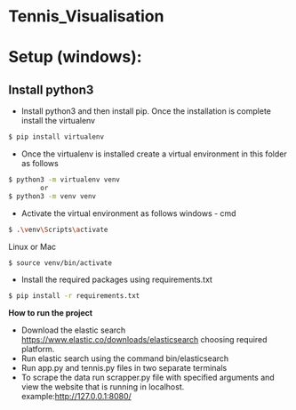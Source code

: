 # Tennis_Visualisation

# Setup (windows):

## Install python3
- Install python3 and then install pip. Once the installation is complete install the virtualenv
```bash
$ pip install virtualenv
```
- Once the virtualenv is installed create a virtual environment in this folder as follows
```bash
$ python3 -m virtualenv venv
		or
$ python3 -m venv venv
```
- Activate the virtual environment as follows
windows - cmd
```bash
$ .\venv\Scripts\activate
```
Linux or Mac
```bash
$ source venv/bin/activate
```
- Install the required packages using requirements.txt
```bash
$ pip install -r requirements.txt
```
<b> How to run the project </b>
- Download the elastic search https://www.elastic.co/downloads/elasticsearch choosing required platform.
- Run elastic search using the command bin/elasticsearch
- Run app.py and tennis.py files in two separate terminals
- To scrape the data run scrapper.py file with specified arguments and view the website that is running in localhost. example:http://127.0.0.1:8080/ 
